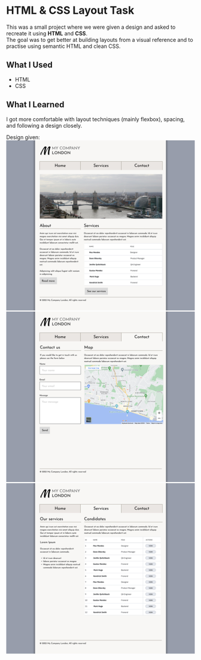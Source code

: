 # HTML & CSS Layout Task

This was a small project where we were given a design and asked to recreate it using **HTML** and **CSS**.  
The goal was to get better at building layouts from a visual reference and to practise using semantic HTML and clean CSS.

## What I Used
- HTML  
- CSS  

## What I Learned
I got more comfortable with layout techniques (mainly flexbox), spacing, and following a design closely.

Design given:
![Design given for exercise - Home Page](assets/route_1_home.png "Design Given for Home Page")
![Design given for exercise - Contact Page](assets/route_1_contact.png "Design Given for Contact Page")
![Design given for exercise - Services Page](assets/route_1_services.png "Design Given for Services Page")
